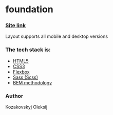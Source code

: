 # foundation
### [Site link](https://o-kozakovskyj.github.io/foundation/)
Layout supports all mobile and desktop versions
### The tech stack is:
- [HTML5](https://en.wikipedia.org/wiki/HTML5)
- [CSS3](https://en.wikipedia.org/wiki/Cascading_Style_Sheets)
- [Flexbox](https://en.wikipedia.org/wiki/CSS_Flexible_Box_Layout)
- [Sass (Scss)](https://sass-lang.com/)
- [BEM methodology](https://en.bem.info/methodology/)
### Author
Kozakovskyj Oleksij